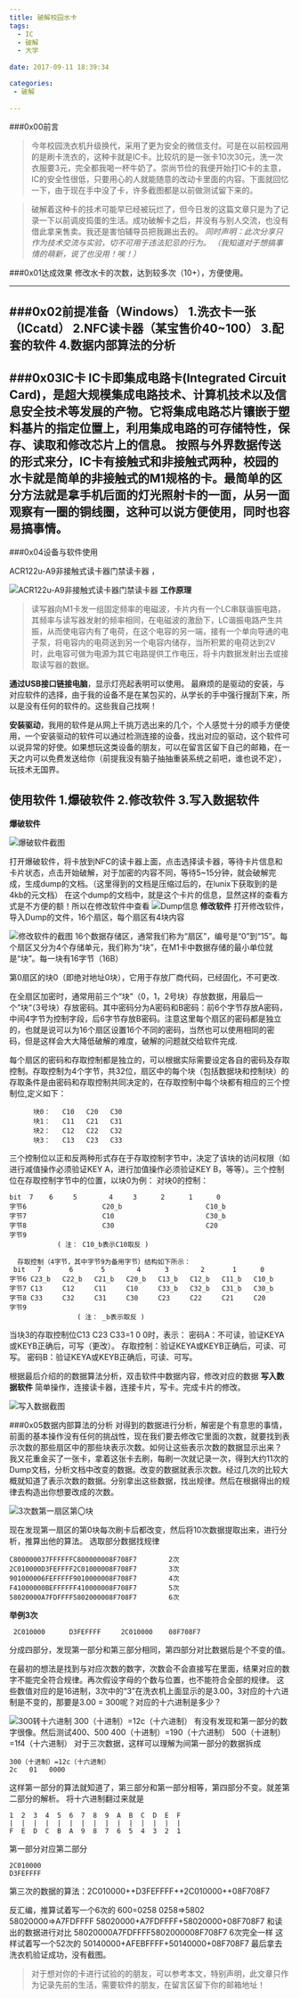 ```yaml
---
title: 破解校园水卡
tags:
  - IC
  - 破解
  - 大学
  
date: 2017-09-11 18:39:34

categories:
 - 破解
  
---
```

###0x00前言
>今年校园洗衣机升级换代，采用了更为安全的微信支付。可是在以前校园用的是刷卡洗衣的，这种卡就是IC卡。比较坑的是一张卡10次30元，洗一次衣服要3元，完全都我喝一杯牛奶了。崇尚节俭的我便开始打IC卡的主意，IC的安全性很低，只要用心的人就能随意的改动卡里面的内容。下面就回忆一下，由于现在手中没了卡，许多截图都是以前做测试留下来的。
<!--more -->
>破解着这种卡的技术可能早已经被玩烂了，但今日发的这篇文章只是为了记录一下以前调皮捣蛋的生活。成功破解卡之后，并没有与别人交流，也没有借此拿来售卖。我还是害怕辅导员把我踢出去的。
*同时声明：此次分享只作为技术交流与实验，切不可用于违法犯忌的行为。
         （我知道对于想搞事情的萌新，说了也没用！唉！）*


###0x01达成效果
修改水卡的次数，达到较多次（10+），方便使用。

---
###0x02前提准备（Windows）
1.洗衣卡一张（ICcatd）
2.NFC读卡器（某宝售价40~100）
3.配套的软件
4.数据内部算法的分析
---
###0x03IC卡
IC卡即集成电路卡(Integrated Circuit Card)，是超大规模集成电路技术、计算机技术以及信息安全技术等发展的产物。它将集成电路芯片镶嵌于塑料基片的指定位置上，利用集成电路的可存储特性，保存、读取和修改芯片上的信息。
按照与外界数据传送的形式来分，IC卡有接触式和非接触式两种，校园的水卡就是简单的非接触式的M1规格的卡。最简单的区分方法就是拿手机后面的灯光照射卡的一面，从另一面观察有一圈的铜线圈，这种可以说方便使用，同时也容易搞事情。
----
###0x04设备与软件使用

ACR122u-A9非接触式读卡器门禁读卡器 ，

![ACR122u-A9非接触式读卡器门禁读卡器 ](http://upload-images.jianshu.io/upload_images/6967995-1c833a3ecb2e3ea4.png?imageMogr2/auto-orient/strip%7CimageView2/2/w/1240)
**工作原理** 
>读写器向M1卡发一组固定频率的电磁波，卡片内有一个LC串联谐振电路，其频率与读写器发射的频率相同，在电磁波的激励下，LC谐振电路产生共振，从而使电容内有了电荷，在这个电容的另一端，接有一个单向导通的电子泵，将电容内的电荷送到另一个电容内储存，当所积累的电荷达到2V时，此电容可做为电源为其它电路提供工作电压，将卡内数据发射出去或接取读写器的数据。

**通过USB接口链接电脑**，显示灯亮起表明可以使用。
最麻烦的是驱动的安装，与对应软件的选择，由于我的设备不是在某包买的，从学长的手中强行搜刮下来，所以是没有任何的软件的。这些我自己找啊！

**安装驱动**，我用的软件是从网上千挑万选出来的几个，个人感觉十分的顺手方便使用，一个安装驱动的软件可以通过检测连接的设备，找出对应的驱动，这个软件可以说异常的好使。如果想玩这类设备的朋友，可以在留言区留下自己的邮箱，在一天之内可以免费发送给你（前提我没有脑子抽抽重装系统之前吧，谁也说不定），玩技术无国界。

**使用软件**
1.爆破软件
2.修改软件
3.写入数据软件
---
**爆破软件**

![爆破软件截图](http://upload-images.jianshu.io/upload_images/6967995-707104e213f67d3a.jpg?imageMogr2/auto-orient/strip%7CimageView2/2/w/1240)

打开爆破软件，将卡放到NFC的读卡器上面，点击选择读卡器，等待卡片信息和卡片状态，点击开始破解，对于加密的内容不同，等待5~15分钟，就会破解完成，生成dump的文档。（这里得到的文档是压缩过后的，在lunix下获取到的是4kb的元文档）
在这个dump的文档中，就是这个卡片的信息，显然这样的查看方式是不方便的额！所以在修改软件中查看
![Dump信息](http://upload-images.jianshu.io/upload_images/6967995-86e7c93e0c86a605.gif?imageMogr2/auto-orient/strip)
**修改软件**
打开修改软件，导入Dump的文件，16个扇区，每个扇区有4块内容

![修改软件的截图](http://upload-images.jianshu.io/upload_images/6967995-69bfebaa026e4ee4.png?imageMogr2/auto-orient/strip%7CimageView2/2/w/1240)
16个数据存储区，通常我们称为“扇区”，编号是“0”到“15”。每个扇区又分为4个存储单元，我们称为“块”，在M1卡中数据存储的最小单位就是“块”。每一块有16字节（16B）

第0扇区的块0（即绝对地址0块），它用于存放厂商代码，已经固化，不可更改.

在全扇区加密时，通常用前三个“块”（0，1，2号块）存放数据，用最后一个”块“（3号块）存放密码。其中密码分为A密码和B密码：前6个字节存放A密码，中间4字节为控制字段，后6字节存放B密码。注意这里每个扇区的密码都是独立的，也就是说可以为16个扇区设置16个不同的密码，当然也可以使用相同的密码，但是这样会大大降低破解的难度，破解的问题就交给软件完成.

每个扇区的密码和存取控制都是独立的，可以根据实际需要设定各自的密码及存取控制。存取控制为4个字节，共32位，扇区中的每个块（包括数据块和控制块）的存取条件是由密码和存取控制共同决定的，在存取控制中每个块都有相应的三个控制位,定义如下：
    
          块0：   C10   C20   C30
          块1：   C11   C21   C31
          块2：   C12   C22   C32
          块3：   C13   C23   C33
 三个控制位以正和反两种形式存在于存取控制字节中，决定了该块的访问权限（如  
  进行减值操作必须验证KEY A，进行加值操作必须验证KEY B，等等）。三个控制
  位在存取控制字节中的位置，以块0为例：
对块0的控制：
    
    bit  7    6     5        4     3      2      1      0
    字节6			          C20_b			  	        C10_b
    字节7				      C10				        C30_b
    字节8				      C30				        C20
    字节9								   
                ( 注： C10_b表示C10取反 )

      存取控制（4字节，其中字节9为备用字节）结构如下所示：
     bit   7       6       5        4      3        2       1      0
    字节6	C23_b	C22_b	C21_b	C20_b	C13_b	C12_b	C11_b	C10_b
    字节7	C13	    C12	    C11	    C10	    C33_b   C32_b	C31_b	C30_b
    字节8	C33	    C32	    C31	    C30	    C23	    C22	    C21     C20
    字节9								
                     ( 注： _b表示取反 )

当块3的存取控制位C13 C23 C33=1 0 0时，表示：
           密码A：不可读，验证KEYA或KEYB正确后，可写（更改）。
         存取控制：验证KEYA或KEYB正确后，可读、可写。
           密码B：验证KEYA或KEYB正确后，可读、可写。


根据最后介绍的的数据算法分析，双击软件中数据内容，修改对应的数据
**写入数据软件**
简单操作，连接读卡器，连接卡片，写卡。完成卡片的修改。

![写入数据截图](http://upload-images.jianshu.io/upload_images/6967995-a4672202ecf38d52.png?imageMogr2/auto-orient/strip%7CimageView2/2/w/1240)

###0x05数据内部算法的分析
对得到的数据进行分析，解密是个有意思的事情，前面的基本操作没有任何的挑战性，现在我们要去修改它里面的次数，就要找到表示次数的那些扇区中的那些块表示次数。如何让这些表示次数的数据显示出来？
我又花重金买了一张卡，拿着这张卡去刷，每刷一次就记录一次，得到大约11次的Dump文档，分析文档中改变的数据。改变的数据就表示次数。经过几次的比较大概就知道了表示次数的数据。分别拿出这些数据，找出规律。然后在根据得出的规律去构造出你想要改成的次数。

![3次数第一扇区第〇块](http://upload-images.jianshu.io/upload_images/6967995-8e46b46f984a18e9.png?imageMogr2/auto-orient/strip%7CimageView2/2/w/1240)


现在发现第一扇区的第0块每次刷卡后都改变，然后将10次数据提取出来，进行分析，推算出他的算法。
选取部分数据找规律

    C800000037FFFFFFC800000008F708F7        2次
    2C010000D3FEFFFF2C01000008F708F7        3次
    901000006FEFFFFF9010000008F708F7        4次
    F41000000BEFFFFFF410000008F708F7        5次
    58020000A7FDFFFF5802000008F708F7        6次
**举例3次**

     2C010000      D3FEFFFF     2C010000    08F708F7
 
分成四部分，发现第一部分和第三部分相同，第四部分对比数据后是个不变的值。

在最初的想法是找到与对应次数的数字，次数会不会直接写在里面，结果对应的数字不能完全符合规律。再次假设字母的个数与位置，也不能符合全部的规律。
这些数值对应的是16进制，3次中的“3”在洗衣机上面显示的是3.00，3对应的十六进制是不变的，那要是3.00 = 300呢？对应的十六进制是多少？

![300转十六进制](http://upload-images.jianshu.io/upload_images/6967995-92e6e47c37799aab.png?imageMogr2/auto-orient/strip%7CimageView2/2/w/1240)
300（十进制）=12c（十六进制）
有没有发现和第一部分的数字很像。然后测试400、500
400（十进制）=190（十六进制）
500（十进制）=1f4（十六进制）
对于三次数据，这样可以理解为间第一部分的数据拆成
   
    300（十进制）=12c（十六进制）    
    2c   01   0000
这样第一部分的算法就知道了，第三部分和第一部分相等，第四部分不变。就差第二部分的解析。
将十六进制翻过来就是

    1  2  3  4  5  6  7  8  9  A  B  C  D  E  F 
    |  |  |  |  |  |  |  |  |  |  |  |  |  |  |  
    F  E  D  C  B  A  9  8  7  6  5  4  3  2  1
第一部分对应第二部分

    2C010000     
    D3FEFFFF 

第三次的数据的算法：2C010000++D3FEFFFF++2C010000++08F708F7

反汇编，推算试着写一个6次的
600=0258
0258=>5802
58020000=>A7FDFFFF
58020000+A7FDFFFF+58020000+08F708F7 和读出的数据进行对比
58020000A7FDFFFF5802000008F708F7        6次完全一样
这样试着写一个52次的
50140000+AFEBFFFF+50140000+08F708F7
最后拿去洗衣机验证成功，没有截图。

>对于想对你的卡进行试验的的朋友，可以参考本文，特别声明，此文章只作为记录先前的生活，需要软件的朋友，在留言区留下你的邮箱地址！











